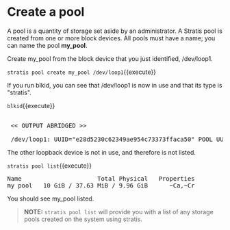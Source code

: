 # Create a pool

A pool is a quantity of storage set aside by an administrator. A Stratis pool is created from one or more block devices. All pools must have a name; you can name the pool __my_pool__.

Create my_pool from the block device that you just identified, /dev/loop1.

`stratis pool create my_pool /dev/loop1`{{execute}}

If you run blkid, you can see that /dev/loop1 is now in use and that its type is "stratis".

`blkid`{{execute}}

<pre class="file">

 << OUTPUT ABRIDGED >>
 
 /dev/loop1: UUID="e28d5230c62349ae954c73373ffaca50" POOL_UUID="f2dd9526bc2a4653a431f322ed85b0f5" BLOCKDEV_SECTORS="20971520" BLOCKDEV_INITTIME="1588558543" TYPE="stratis"
</pre>

The other loopback device is not in use, and therefore is not listed.

`stratis pool list`{{execute}}

<pre class="file">
Name                     Total Physical   Properties
my_pool   10 GiB / 37.63 MiB / 9.96 GiB      ~Ca,~Cr
</pre>

You should see my_pool listed.

> **NOTE:** `stratis pool list` will provide you with a list of any storage pools created on the system using stratis.

